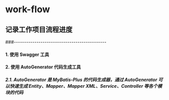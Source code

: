 # work-flow
## 记录工作项目流程进度
###---------------------------------------------
#### 1. 使用 Swagger 工具
#### 2. 使用 AutoGenerator 代码生成工具
#####    2.1. AutoGenerator 是 MyBatis-Plus 的代码生成器，通过 AutoGenerator 可以快速生成 Entity、Mapper、Mapper XML、Service、Controller 等各个模块的代码
